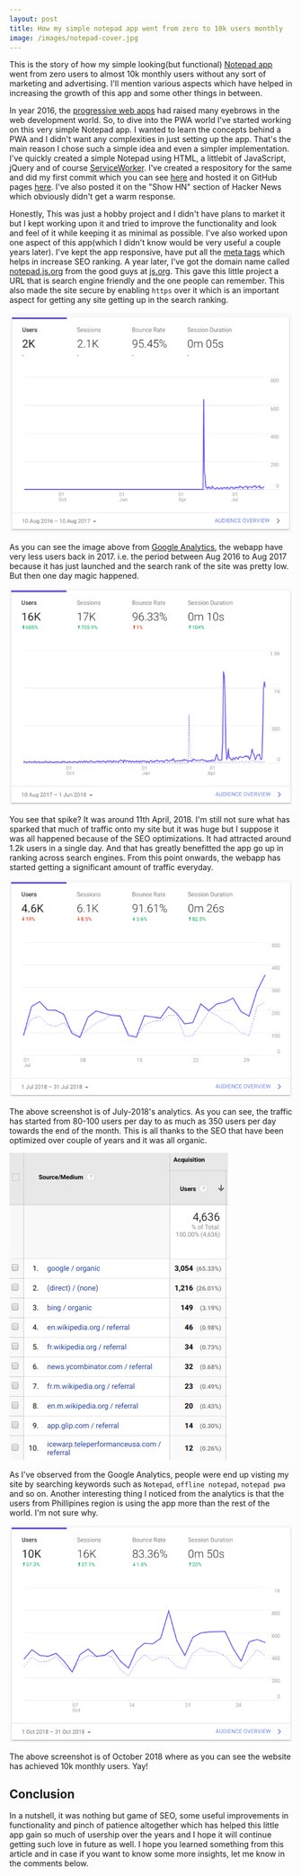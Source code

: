 ```yaml
---
layout: post
title: How my simple notepad app went from zero to 10k users monthly
image: /images/notepad-cover.jpg
---
```


This is the story of how my simple looking(but functional) [Notepad app](https://notepad.js.org/) went from zero users to almost 10k monthly users without any sort of marketing and advertising. I'll mention various aspects which have helped in increasing the growth of this app and some other things in between.

In year 2016, the [progressive web apps](https://developers.google.com/web/progressive-web-apps/) had raised many eyebrows in the web development world. So, to dive into the PWA world I've started working on this very simple Notepad app. I wanted to learn the concepts behind a PWA and I didn't want any complexities in just setting up the app. That's the main reason I chose such a simple idea and even a simpler implementation. I've quickly created a simple Notepad using HTML, a littlebit of JavaScript, jQuery and of course [ServiceWorker](https://developers.google.com/web/fundamentals/primers/service-workers/). I've created a respository for the same and did my first commit which you can see [here](https://github.com/amitmerchant1990/notepad/commit/0ee864d78f6a7be76120a6267592f586c265d82e) and hosted it on GitHub pages [here](https://www.amitmerchant.com/notepad/). I've also posted it on the "Show HN" section of Hacker News which obviously didn't get a warm response.

Honestly, This was just a hobby project and I didn't have plans to market it but I kept working upon it and tried to improve the functionality and look and feel of it while keeping it as minimal as possible. I've also worked upon one aspect of this app(which I didn't know would be very useful a couple years later). I've kept the app responsive, have put all the [meta tags](https://github.com/amitmerchant1990/notepad/blob/master/index.html) which helps in increase SEO ranking. 
A year later, I've got the domain name called [notepad.js.org](https://notepad.js.org/) from the good guys at [js.org](https://js.org). This gave this little project a URL that is search engine friendly and the one people can remember. This also made the site secure by enabling `https` over it which is an important aspect for getting any site getting up in the search ranking.

![](/images/aug2016-aug2017.png)

As you can see the image above from [Google Analytics](https://analytics.google.com/analytics/web/), the webapp have very less users back in 2017. i.e. the period between Aug 2016 to Aug 2017 because it has just launched and the search rank of the site was pretty low. But then one day magic happened.

![](/images/Apr-2018.png)

You see that spike? It was around 11th April, 2018. I'm still not sure what has sparked that much of traffic onto my site but it was huge but I suppose it was all happened because of the SEO optimizations. It had attracted around 1.2k users in a single day. And that has greatly benefitted the app go up in ranking across search engines. From this point onwards, the webapp has started getting a significant amount of traffic everyday.

![](/images/July-2018.png)

The above screenshot is of July-2018's analytics. As you can see, the traffic has started from 80-100 users per day to as much as 350 users per day towards the end of the month. This is all thanks to the SEO that have been optimized over couple of years and it was all organic.

![](/images/organic-traffic.png)

As I've observed from the Google Analytics, people were end up visting my site by searching keywords such as `Notepad`, `offline notepad`, `notepad pwa` and so on. Another interesting thing I noticed from the analytics is that the users from Phillipines region is using the app more than the rest of the world. I'm not sure why.

![](/images/Oct-2018.png)

The above screenshot is of October 2018 where as you can see the website has achieved 10k monthly users. Yay! 

## Conclusion

In a nutshell, it was nothing but game of SEO, some useful improvements in functionality and pinch of patience altogether which has helped this little app gain so much of usership over the years and I hope it will continue getting such love in future as well. I hope you learned something from this article and in case if you want to know some more insights, let me know in the comments below.